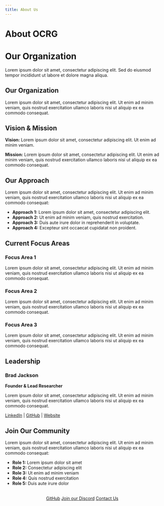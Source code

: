 ```yaml
---
title: About Us
---
```


# About OCRG

<div class="hero about">
  <h1>Our Organization</h1>
  <p>Lorem ipsum dolor sit amet, consectetur adipiscing elit. Sed do eiusmod tempor incididunt ut labore et dolore magna aliqua.</p>
</div>

## Our Organization

Lorem ipsum dolor sit amet, consectetur adipiscing elit. Ut enim ad minim veniam, quis nostrud exercitation ullamco laboris nisi ut aliquip ex ea commodo consequat.

## Vision & Mission

**Vision:** Lorem ipsum dolor sit amet, consectetur adipiscing elit. Ut enim ad minim veniam.

**Mission:** Lorem ipsum dolor sit amet, consectetur adipiscing elit. Ut enim ad minim veniam, quis nostrud exercitation ullamco laboris nisi ut aliquip ex ea commodo consequat.

## Our Approach

Lorem ipsum dolor sit amet, consectetur adipiscing elit. Ut enim ad minim veniam, quis nostrud exercitation ullamco laboris nisi ut aliquip ex ea commodo consequat:

- **Approach 1:** Lorem ipsum dolor sit amet, consectetur adipiscing elit.
- **Approach 2:** Ut enim ad minim veniam, quis nostrud exercitation.
- **Approach 3:** Duis aute irure dolor in reprehenderit in voluptate.
- **Approach 4:** Excepteur sint occaecat cupidatat non proident.

## Current Focus Areas

### Focus Area 1
Lorem ipsum dolor sit amet, consectetur adipiscing elit. Ut enim ad minim veniam, quis nostrud exercitation ullamco laboris nisi ut aliquip ex ea commodo consequat.

### Focus Area 2
Lorem ipsum dolor sit amet, consectetur adipiscing elit. Ut enim ad minim veniam, quis nostrud exercitation ullamco laboris nisi ut aliquip ex ea commodo consequat.

### Focus Area 3
Lorem ipsum dolor sit amet, consectetur adipiscing elit. Ut enim ad minim veniam, quis nostrud exercitation ullamco laboris nisi ut aliquip ex ea commodo consequat.

## Leadership

<div class="team-grid">
  <div class="team-card">
    <div class="team-card-content">
      <h3>Brad Jackson</h3>
      <p><strong>Founder & Lead Researcher</strong></p>
      <p>Lorem ipsum dolor sit amet, consectetur adipiscing elit. Ut enim ad minim veniam, quis nostrud exercitation ullamco laboris nisi ut aliquip ex ea commodo consequat.</p>
      <div class="social-links">
        <a href="https://linkedin.com/in/bradley-jackson-a73a92191" target="_blank">LinkedIn</a> | 
        <a href="https://github.com/iron-hope-shop" target="_blank">GitHub</a> | 
        <a href="https://brad-jackson.com" target="_blank">Website</a>
      </div>
    </div>
  </div>
</div>

## Join Our Community

Lorem ipsum dolor sit amet, consectetur adipiscing elit. Ut enim ad minim veniam, quis nostrud exercitation ullamco laboris nisi ut aliquip ex ea commodo consequat:

- **Role 1:** Lorem ipsum dolor sit amet
- **Role 2:** Consectetur adipiscing elit
- **Role 3:** Ut enim ad minim veniam
- **Role 4:** Quis nostrud exercitation
- **Role 5:** Duis aute irure dolor

<div style="text-align: center; margin: 2rem 0;">
  <a href="https://github.com/OCRG" class="md-button md-button--primary">GitHub</a>
  <a href="https://discord.gg/6SDUxJzSdr" class="md-button md-button--primary">Join our Discord</a>
  <a href="../contact/" class="md-button">Contact Us</a>
</div> 